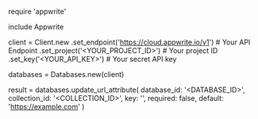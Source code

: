 require 'appwrite'

include Appwrite

client = Client.new
    .set_endpoint('https://cloud.appwrite.io/v1') # Your API Endpoint
    .set_project('&lt;YOUR_PROJECT_ID&gt;') # Your project ID
    .set_key('&lt;YOUR_API_KEY&gt;') # Your secret API key

databases = Databases.new(client)

result = databases.update_url_attribute(
    database_id: '<DATABASE_ID>',
    collection_id: '<COLLECTION_ID>',
    key: '',
    required: false,
    default: 'https://example.com'
)
